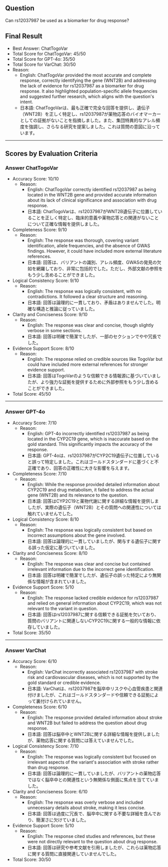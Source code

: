 ## Question

Can rs12037987 be used as a biomarker for drug response?

## Final Result

- Best Answer: ChatTogoVar
- Total Score for ChatTogoVar: 45/50
- Total Score for GPT-4o: 35/50
- Total Score for VarChat: 30/50
- Reason:
  - English: ChatTogoVar provided the most accurate and complete response, correctly identifying the gene (WNT2B) and addressing the lack of evidence for rs12037987 as a biomarker for drug response. It also highlighted population-specific allele frequencies and suggested further research, which aligns with the question's intent.
  - 日本語: ChatTogoVarは、最も正確で完全な回答を提供し、遺伝子（WNT2B）を正しく特定し、rs12037987が薬物応答のバイオマーカーとしての証拠がないことを指摘しました。また、集団特異的なアレル頻度を強調し、さらなる研究を提案しました。これは質問の意図に沿っています。

---

## Scores by Evaluation Criteria

### Answer ChatTogoVar
- Accuracy Score: 10/10
  - Reason: 
    - English: ChatTogoVar correctly identified rs12037987 as being located in the WNT2B gene and provided accurate information about its lack of clinical significance and association with drug response.
    - 日本語: ChatTogoVarは、rs12037987がWNT2B遺伝子に位置していることを正しく特定し、臨床的意義や薬物応答との関連がないことについて正確な情報を提供しました。
- Completeness Score: 9/10
  - Reason: 
    - English: The response was thorough, covering variant identification, allele frequencies, and the absence of GWAS findings. However, it could have included more external literature references.
    - 日本語: 回答は、バリアントの識別、アレル頻度、GWASの発見の欠如を網羅しており、非常に包括的でした。ただし、外部文献の参照をもう少し含めることができました。
- Logical Consistency Score: 9/10
  - Reason: 
    - English: The response was logically consistent, with no contradictions. It followed a clear structure and reasoning.
    - 日本語: 回答は論理的に一貫しており、矛盾はありませんでした。明確な構造と推論に従っていました。
- Clarity and Conciseness Score: 9/10
  - Reason: 
    - English: The response was clear and concise, though slightly verbose in some sections.
    - 日本語: 回答は明確で簡潔でしたが、一部のセクションでやや冗長でした。
- Evidence Support Score: 8/10
  - Reason: 
    - English: The response relied on credible sources like TogoVar but could have included more external references for stronger evidence support.
    - 日本語: 回答はTogoVarのような信頼できる情報源に基づいていましたが、より強力な証拠を提供するために外部参照をもう少し含めることができました。
- Total Score: 45/50

---

### Answer GPT-4o
- Accuracy Score: 7/10
  - Reason: 
    - English: GPT-4o incorrectly identified rs12037987 as being located in the CYP2C19 gene, which is inaccurate based on the gold standard. This significantly impacts the accuracy of the response.
    - 日本語: GPT-4oは、rs12037987がCYP2C19遺伝子に位置していると誤って特定しました。これはゴールドスタンダードに基づくと不正確であり、回答の正確性に大きな影響を与えます。
- Completeness Score: 7/10
  - Reason: 
    - English: While the response provided detailed information about CYP2C19 and drug metabolism, it failed to address the actual gene (WNT2B) and its relevance to the question.
    - 日本語: 回答はCYP2C19と薬物代謝に関する詳細な情報を提供しましたが、実際の遺伝子（WNT2B）とその質問への関連性については触れていませんでした。
- Logical Consistency Score: 8/10
  - Reason: 
    - English: The response was logically consistent but based on incorrect assumptions about the gene involved.
    - 日本語: 回答は論理的に一貫していましたが、関与する遺伝子に関する誤った仮定に基づいていました。
- Clarity and Conciseness Score: 8/10
  - Reason: 
    - English: The response was clear and concise but contained irrelevant information due to the incorrect gene identification.
    - 日本語: 回答は明確で簡潔でしたが、遺伝子の誤った特定により無関係な情報が含まれていました。
- Evidence Support Score: 5/10
  - Reason: 
    - English: The response lacked credible evidence for rs12037987 and relied on general information about CYP2C19, which was not relevant to the variant in question.
    - 日本語: 回答はrs12037987に関する信頼できる証拠を欠いており、質問のバリアントに関連しないCYP2C19に関する一般的な情報に依存していました。
- Total Score: 35/50

---

### Answer VarChat
- Accuracy Score: 6/10
  - Reason: 
    - English: VarChat incorrectly associated rs12037987 with stroke risk and cardiovascular diseases, which is not supported by the gold standard or credible evidence.
    - 日本語: VarChatは、rs12037987を脳卒中リスクや心血管疾患と関連付けましたが、これはゴールドスタンダードや信頼できる証拠によって裏付けられていません。
- Completeness Score: 6/10
  - Reason: 
    - English: The response provided detailed information about stroke and WNT2B but failed to address the question about drug response.
    - 日本語: 回答は脳卒中とWNT2Bに関する詳細な情報を提供しましたが、薬物応答に関する質問には答えていませんでした。
- Logical Consistency Score: 7/10
  - Reason: 
    - English: The response was logically consistent but focused on irrelevant aspects of the variant's association with stroke rather than drug response.
    - 日本語: 回答は論理的に一貫していましたが、バリアントの薬物応答ではなく脳卒中との関連性という無関係な側面に焦点を当てていました。
- Clarity and Conciseness Score: 6/10
  - Reason: 
    - English: The response was overly verbose and included unnecessary details about stroke, making it less concise.
    - 日本語: 回答は過度に冗長で、脳卒中に関する不要な詳細を含んでおり、簡潔さに欠けていました。
- Evidence Support Score: 5/10
  - Reason: 
    - English: The response cited studies and references, but these were not directly relevant to the question about drug response.
    - 日本語: 回答は研究や参考文献を引用しましたが、これらは薬物応答に関する質問に直接関連していませんでした。
- Total Score: 30/50